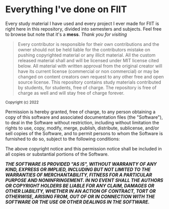 # Everything I've done on FIIT
Every study material I have used and every project I ever made for FIIT is right here in this repository, divided into semesters and subjects.
Feel free to browse but note that it's a __mess__.
_Thank you for visiting_

> Every contributor is responsible for their own contributions and the owner should not be held liable for the contributors mistake on pushing copyrighted material or any illicit material. All the custom released material shall and will be licensed under MIT license cited below. All material with written approval from the original creator will have its current license (commercial or non commercial) or may be changed on content creators own request to any other free and open source license. This repository contains study materials contributed by students, for students, free of charge. The repository is free of charge as well and will stay free of charge forever.

<sub>Copyright (c) 2022</sub>

Permission is hereby granted, free of charge, to any person obtaining a copy of this software and associated documentation files (the "Software"), to deal in the Software without restriction, including without limitation the rights to use, copy, modify, merge, publish, distribute, sublicense, and/or sell copies of the Software, and to permit persons to whom the Software is furnished to do so, subject to the following conditions:

The above copyright notice and this permission notice shall be included in all copies or substantial portions of the Software.

***THE SOFTWARE IS PROVIDED "AS IS", WITHOUT WARRANTY OF ANY KIND, EXPRESS OR IMPLIED, INCLUDING BUT NOT LIMITED TO THE WARRANTIES OF MERCHANTABILITY, FITNESS FOR A PARTICULAR PURPOSE AND NONINFRINGEMENT. IN NO EVENT SHALL THE AUTHORS OR COPYRIGHT HOLDERS BE LIABLE FOR ANY CLAIM, DAMAGES OR OTHER LIABILITY, WHETHER IN AN ACTION OF CONTRACT, TORT OR OTHERWISE, ARISING FROM, OUT OF OR IN CONNECTION WITH THE SOFTWARE OR THE USE OR OTHER DEALINGS IN THE SOFTWARE.***
